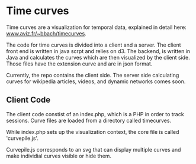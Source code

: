 # Time curves

Time curves are a visualization for temporal data, explained in detail here: www.aviz.fr/~bbach/timecurves. 

The code for time curves is divided into a client and a server. The client front end is written in java scrpt and relies on d3. The backend, is written in Java and calculates the curves which are then visualized by the client side. Those files have the extension curve and are in json format. 

Currently, the repo contains the client side. The server side calculating curves for wikipedia articles, videos, and dynamic networks comes soon. 


## Client Code

The client code constist of an index.php, which is a PHP in order to track sessions. Curve files are loaded from a directory called timecurves. 

While index.php sets up the visualization context, the core file is called 'curvepile.js'. 

Curvepile.js corresponds to an svg that can display multiple curves and make individial curves visible or hide them. 

